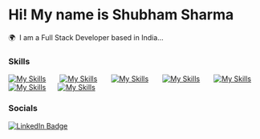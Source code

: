 # Hi! My name is Shubham Sharma

🌍  I am a Full Stack Developer based in India...
<br/>

### Skills

[![My Skills](https://skillicons.dev/icons?i=html,css)](https://skillicons.dev) &nbsp;&nbsp;&nbsp;&nbsp;&nbsp; [![My Skills](https://skillicons.dev/icons?i=tailwind)](https://skillicons.dev) &nbsp;&nbsp;&nbsp;&nbsp;&nbsp; [![My Skills](https://skillicons.dev/icons?i=java,dsa)](https://skillicons.dev) &nbsp;&nbsp;&nbsp;&nbsp;&nbsp; [![My Skills](https://skillicons.dev/icons?i=react,vite,nextjs)](https://skillicons.dev) &nbsp;&nbsp;&nbsp;&nbsp;&nbsp; [![My Skills](https://skillicons.dev/icons?i=js,express,nodejs)](https://skillicons.dev)&nbsp;&nbsp;&nbsp;&nbsp;&nbsp; [![My Skills](https://skillicons.dev/icons?i=appwrite,postman)](https://skillicons.dev)&nbsp;&nbsp;&nbsp;&nbsp;&nbsp; [![My Skills](https://skillicons.dev/icons?i=mongodb,mysql)](https://skillicons.dev)
<br/>

### Socials

<div id="badges">
  <a href="linkedin.com/in/shubham-sharma-8b2b26242">
    <img src="https://img.shields.io/badge/LinkedIn-blue?style=for-the-badge&logo=linkedin&logoColor=white" alt="LinkedIn Badge"/>
  </a>
</div>


<!--
**Shubhamsharma1522/Shubhamsharma1522** is a ✨ _special_ ✨ repository because its `README.md` (this file) appears on your GitHub profile.

Here are some ideas to get you started:

- 🔭 I’m currently working on ...
- 🌱 I’m currently learning ...
- 👯 I’m looking to collaborate on ...
- 🤔 I’m looking for help with ...
- 💬 Ask me about ...
- 📫 How to reach me: ...
- 😄 Pronouns: ...
- ⚡ Fun fact: ...
-->
